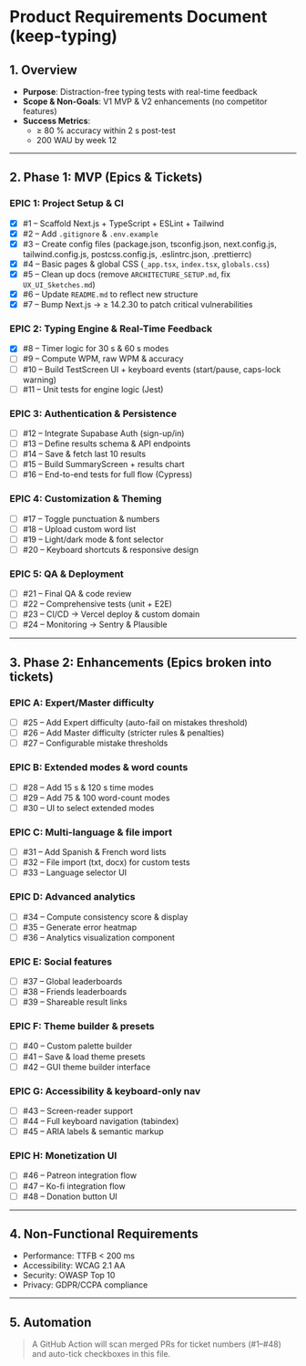 <!-- docs/PRD.md -->

# Product Requirements Document (keep-typing)

## 1. Overview
- **Purpose**: Distraction-free typing tests with real-time feedback  
- **Scope & Non-Goals**: V1 MVP & V2 enhancements (no competitor features)  
- **Success Metrics**:  
  - ≥ 80 % accuracy within 2 s post-test  
  - 200 WAU by week 12

---

## 2. Phase 1: MVP (Epics & Tickets)

### EPIC 1: Project Setup & CI  
- [x] #1 – Scaffold Next.js + TypeScript + ESLint + Tailwind  
- [x] #2 – Add `.gitignore` & `.env.example`  
- [x] #3 – Create config files (package.json, tsconfig.json, next.config.js, tailwind.config.js, postcss.config.js, .eslintrc.json, .prettierrc)  
- [x] #4 – Basic pages & global CSS (`_app.tsx`, `index.tsx`, `globals.css`)  
- [x] #5 – Clean up docs (remove `ARCHITECTURE_SETUP.md`, fix `UX_UI_Sketches.md`)  
- [x] #6 – Update `README.md` to reflect new structure  
- [x] #7 – Bump Next.js → ≥ 14.2.30 to patch critical vulnerabilities  

### EPIC 2: Typing Engine & Real-Time Feedback  
- [x] #8 – Timer logic for 30 s & 60 s modes  
- [ ] #9 – Compute WPM, raw WPM & accuracy  
- [ ] #10 – Build TestScreen UI + keyboard events (start/pause, caps-lock warning)  
- [ ] #11 – Unit tests for engine logic (Jest)

### EPIC 3: Authentication & Persistence  
- [ ] #12 – Integrate Supabase Auth (sign-up/in)  
- [ ] #13 – Define results schema & API endpoints  
- [ ] #14 – Save & fetch last 10 results  
- [ ] #15 – Build SummaryScreen + results chart  
- [ ] #16 – End-to-end tests for full flow (Cypress)

### EPIC 4: Customization & Theming  
- [ ] #17 – Toggle punctuation & numbers  
- [ ] #18 – Upload custom word list  
- [ ] #19 – Light/dark mode & font selector  
- [ ] #20 – Keyboard shortcuts & responsive design

### EPIC 5: QA & Deployment  
- [ ] #21 – Final QA & code review  
- [ ] #22 – Comprehensive tests (unit + E2E)  
- [ ] #23 – CI/CD → Vercel deploy & custom domain  
- [ ] #24 – Monitoring → Sentry & Plausible

---

## 3. Phase 2: Enhancements (Epics broken into tickets)

### EPIC A: Expert/Master difficulty  
- [ ] #25 – Add Expert difficulty (auto-fail on mistakes threshold)  
- [ ] #26 – Add Master difficulty (stricter rules & penalties)  
- [ ] #27 – Configurable mistake thresholds

### EPIC B: Extended modes & word counts  
- [ ] #28 – Add 15 s & 120 s time modes  
- [ ] #29 – Add 75 & 100 word-count modes  
- [ ] #30 – UI to select extended modes

### EPIC C: Multi-language & file import  
- [ ] #31 – Add Spanish & French word lists  
- [ ] #32 – File import (txt, docx) for custom tests  
- [ ] #33 – Language selector UI

### EPIC D: Advanced analytics  
- [ ] #34 – Compute consistency score & display  
- [ ] #35 – Generate error heatmap  
- [ ] #36 – Analytics visualization component

### EPIC E: Social features  
- [ ] #37 – Global leaderboards  
- [ ] #38 – Friends leaderboards  
- [ ] #39 – Shareable result links

### EPIC F: Theme builder & presets  
- [ ] #40 – Custom palette builder  
- [ ] #41 – Save & load theme presets  
- [ ] #42 – GUI theme builder interface

### EPIC G: Accessibility & keyboard-only nav  
- [ ] #43 – Screen-reader support  
- [ ] #44 – Full keyboard navigation (tabindex)  
- [ ] #45 – ARIA labels & semantic markup

### EPIC H: Monetization UI  
- [ ] #46 – Patreon integration flow  
- [ ] #47 – Ko-fi integration flow  
- [ ] #48 – Donation button UI

---

## 4. Non-Functional Requirements
- Performance: TTFB < 200 ms  
- Accessibility: WCAG 2.1 AA  
- Security: OWASP Top 10  
- Privacy: GDPR/CCPA compliance

---

## 5. Automation
> A GitHub Action will scan merged PRs for ticket numbers (#1–#48) and auto-tick checkboxes in this file.